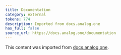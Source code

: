 ```yaml
---
title: Documentation
category: external
tokens: 774
description: Imported from docs.analog.one
has_full: false
source_url: https://docs.analog.one/documentation
---
```


This content was imported from [docs.analog.one](https://docs.analog.one/documentation).
